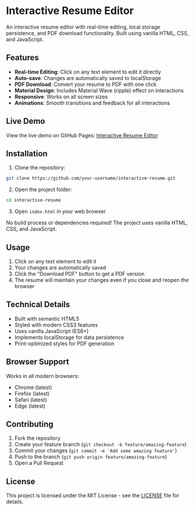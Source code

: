 # Interactive Resume Editor

An interactive resume editor with real-time editing, local storage persistence, and PDF download functionality. Built using vanilla HTML, CSS, and JavaScript.

## Features

- **Real-time Editing**: Click on any text element to edit it directly
- **Auto-save**: Changes are automatically saved to localStorage
- **PDF Download**: Convert your resume to PDF with one click
- **Material Design**: Includes Material Wave (ripple) effect on interactions
- **Responsive**: Works on all screen sizes
- **Animations**: Smooth transitions and feedback for all interactions

## Live Demo

View the live demo on GitHub Pages: [Interactive Resume Editor](https://your-username.github.io/interactive-resume/)

## Installation

1. Clone the repository:
```bash
git clone https://github.com/your-username/interactive-resume.git
```

2. Open the project folder:
```bash
cd interactive-resume
```

3. Open `index.html` in your web browser

No build process or dependencies required! The project uses vanilla HTML, CSS, and JavaScript.

## Usage

1. Click on any text element to edit it
2. Your changes are automatically saved
3. Click the "Download PDF" button to get a PDF version
4. The resume will maintain your changes even if you close and reopen the browser

## Technical Details

- Built with semantic HTML5
- Styled with modern CSS3 features
- Uses vanilla JavaScript (ES6+)
- Implements localStorage for data persistence
- Print-optimized styles for PDF generation

## Browser Support

Works in all modern browsers:
- Chrome (latest)
- Firefox (latest)
- Safari (latest)
- Edge (latest)

## Contributing

1. Fork the repository
2. Create your feature branch (`git checkout -b feature/amazing-feature`)
3. Commit your changes (`git commit -m 'Add some amazing feature'`)
4. Push to the branch (`git push origin feature/amazing-feature`)
5. Open a Pull Request

## License

This project is licensed under the MIT License - see the [LICENSE](LICENSE) file for details.

